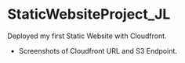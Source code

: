 # StaticWebsiteProject_JL
Deployed my first Static Website with Cloudfront. 
  - Screenshots of Cloudfront URL and S3 Endpoint.

